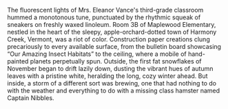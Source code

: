 The fluorescent lights of Mrs. Eleanor Vance's third-grade classroom hummed a monotonous tune, punctuated by the rhythmic squeak of sneakers on freshly waxed linoleum.  Room 3B of Maplewood Elementary, nestled in the heart of the sleepy, apple-orchard-dotted town of Harmony Creek, Vermont, was a riot of color. Construction paper creations clung precariously to every available surface, from the bulletin board showcasing “Our Amazing Insect Habitats” to the ceiling, where a mobile of hand-painted planets perpetually spun.  Outside, the first fat snowflakes of November began to drift lazily down, dusting the vibrant hues of autumn leaves with a pristine white, heralding the long, cozy winter ahead.  But inside, a storm of a different sort was brewing, one that had nothing to do with the weather and everything to do with a missing class hamster named Captain Nibbles.
